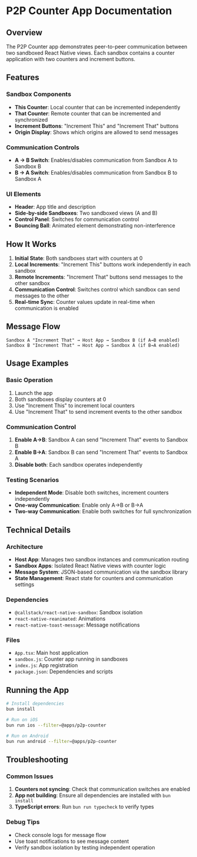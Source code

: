 # P2P Counter App Documentation

## Overview

The P2P Counter app demonstrates peer-to-peer communication between two sandboxed React Native views. Each sandbox contains a counter application with two counters and increment buttons.

## Features

### Sandbox Components
- **This Counter**: Local counter that can be incremented independently
- **That Counter**: Remote counter that can be incremented and synchronized
- **Increment Buttons**: "Increment This" and "Increment That" buttons
- **Origin Display**: Shows which origins are allowed to send messages

### Communication Controls
- **A → B Switch**: Enables/disables communication from Sandbox A to Sandbox B
- **B → A Switch**: Enables/disables communication from Sandbox B to Sandbox A

### UI Elements
- **Header**: App title and description
- **Side-by-side Sandboxes**: Two sandboxed views (A and B)
- **Control Panel**: Switches for communication control
- **Bouncing Ball**: Animated element demonstrating non-interference

## How It Works

1. **Initial State**: Both sandboxes start with counters at 0
2. **Local Increments**: "Increment This" buttons work independently in each sandbox
3. **Remote Increments**: "Increment That" buttons send messages to the other sandbox
4. **Communication Control**: Switches control which sandbox can send messages to the other
5. **Real-time Sync**: Counter values update in real-time when communication is enabled

## Message Flow

```
Sandbox A "Increment That" → Host App → Sandbox B (if A→B enabled)
Sandbox B "Increment That" → Host App → Sandbox A (if B→A enabled)
```

## Usage Examples

### Basic Operation
1. Launch the app
2. Both sandboxes display counters at 0
3. Use "Increment This" to increment local counters
4. Use "Increment That" to send increment events to the other sandbox

### Communication Control
1. **Enable A→B**: Sandbox A can send "Increment That" events to Sandbox B
2. **Enable B→A**: Sandbox B can send "Increment That" events to Sandbox A
3. **Disable both**: Each sandbox operates independently

### Testing Scenarios
- **Independent Mode**: Disable both switches, increment counters independently
- **One-way Communication**: Enable only A→B or B→A
- **Two-way Communication**: Enable both switches for full synchronization

## Technical Details

### Architecture
- **Host App**: Manages two sandbox instances and communication routing
- **Sandbox Apps**: Isolated React Native views with counter logic
- **Message System**: JSON-based communication via the sandbox library
- **State Management**: React state for counters and communication settings

### Dependencies
- `@callstack/react-native-sandbox`: Sandbox isolation
- `react-native-reanimated`: Animations
- `react-native-toast-message`: Message notifications

### Files
- `App.tsx`: Main host application
- `sandbox.js`: Counter app running in sandboxes
- `index.js`: App registration
- `package.json`: Dependencies and scripts

## Running the App

```bash
# Install dependencies
bun install

# Run on iOS
bun run ios --filter=@apps/p2p-counter

# Run on Android
bun run android --filter=@apps/p2p-counter
```

## Troubleshooting

### Common Issues
1. **Counters not syncing**: Check that communication switches are enabled
2. **App not building**: Ensure all dependencies are installed with `bun install`
3. **TypeScript errors**: Run `bun run typecheck` to verify types

### Debug Tips
- Check console logs for message flow
- Use toast notifications to see message content
- Verify sandbox isolation by testing independent operation 